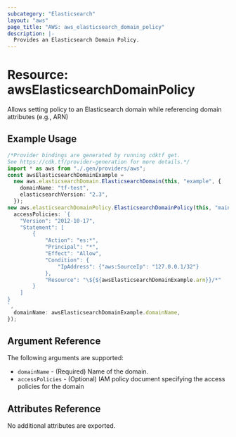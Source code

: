 ```yaml
---
subcategory: "Elasticsearch"
layout: "aws"
page_title: "AWS: aws_elasticsearch_domain_policy"
description: |-
  Provides an Elasticsearch Domain Policy.
---
```


# Resource: awsElasticsearchDomainPolicy

Allows setting policy to an Elasticsearch domain while referencing domain attributes (e.g., ARN)

## Example Usage

```typescript
/*Provider bindings are generated by running cdktf get.
See https://cdk.tf/provider-generation for more details.*/
import * as aws from "./.gen/providers/aws";
const awsElasticsearchDomainExample =
  new aws.elasticsearchDomain.ElasticsearchDomain(this, "example", {
    domainName: "tf-test",
    elasticsearchVersion: "2.3",
  });
new aws.elasticsearchDomainPolicy.ElasticsearchDomainPolicy(this, "main", {
  accessPolicies: `{
    "Version": "2012-10-17",
    "Statement": [
        {
            "Action": "es:*",
            "Principal": "*",
            "Effect": "Allow",
            "Condition": {
                "IpAddress": {"aws:SourceIp": "127.0.0.1/32"}
            },
            "Resource": "\${${awsElasticsearchDomainExample.arn}}/*"
        }
    ]
}
`,
  domainName: awsElasticsearchDomainExample.domainName,
});

```

## Argument Reference

The following arguments are supported:

* `domainName` - (Required) Name of the domain.
* `accessPolicies` - (Optional) IAM policy document specifying the access policies for the domain

## Attributes Reference

No additional attributes are exported.
